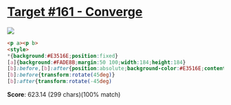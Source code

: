 # [Target #161 - Converge](https://cssbattle.dev/play/161)

![](https://cssbattle.dev/targets/161.png)

```HTML
<p a><p b>
<style>
*{background:#E3516E;position:fixed}
[a]{background:#FADE8B;margin:50 100;width:184;height:184}
[b]:before,[b]:after{position:absolute;background-color:#E3516E;content:'';left:177px;top:-7px;height:265px;width:30px}
[b]:before{transform:rotate(45deg)}
[b]:after{transform:rotate(-45deg)
```

**Score**: 623.14 (299 chars)(100% match)
